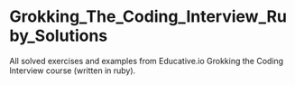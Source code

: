 # Grokking_The_Coding_Interview_Ruby_Solutions
All solved exercises and examples from Educative.io Grokking the Coding Interview course (written in ruby).
